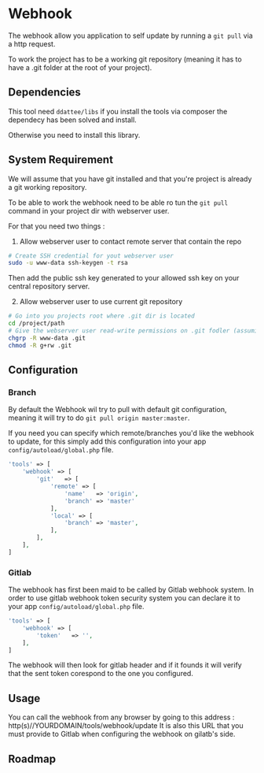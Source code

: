 Webhook
=======

The webhook allow you application to self update by running a `git pull` via a http request.

To work the project has to be a working git repository (meaning it has to have a .git folder at the root of your project).

Dependencies
------------

This tool need `ddattee/libs` if you install the tools via composer the dependecy has been solved and install.

Otherwise you need to install this library.

System Requirement
------------------

We will assume that you have git installed and that you're project is already a git working repository.

To be able to work the webhook need to be able ro tun the `git pull` command in your project dir with webserver user.

For that you need two things :

 1. Allow webserver user to contact remote server that contain the repo
 ```bash
 # Create SSH credential for yout webserver user
 sudo -u www-data ssh-keygen -t rsa
 ```
 Then add the public ssh key generated to your allowed ssh key on your central repository server.

 2. Allow webserver user to use current git repository
 ```bash
 # Go into you projects root where .git dir is located
 cd /project/path
 # Give the webserver user read-write permissions on .git fodler (assuming you are running your webserver with www-data user)
 chgrp -R www-data .git
 chmod -R g+rw .git 
 ```


Configuration
-------------

### Branch

By default the Webhook wil try to pull with default git configuration, meaning it will try to do `git pull origin master:master`.

If you need you can specify which remote/branches you'd like the webhook to update, for this simply add this configuration into your app `config/autoload/global.php` file.
```php
'tools' => [
    'webhook' => [
        'git'   => [
            'remote' => [
                'name'   => 'origin',
                'branch' => 'master'
            ],
            'local' => [
                'branch' => 'master',
            ],
        ],
    ],
]
```

### Gitlab

The webhook has first been maid to be called by Gitlab webhook system.
In order to use gitlab webhook token security system you can declare it to your app `config/autoload/global.php` file.
```php
'tools' => [
    'webhook' => [
        'token'   => '',
    ],
]
```
The webhook will then look for gitlab header and if it founds it will verify that the sent token corespond to the one you configured.

Usage
-----

You can call the webhook from any browser by going to this address : http(s)//YOURDOMAIN/tools/webhook/update
It is also this URL that you must provide to Gitlab when configuring the webhook on gilatb's side.

Roadmap
-------
